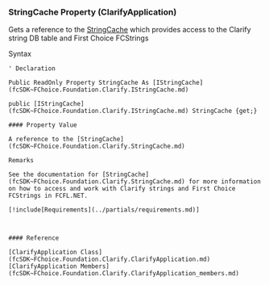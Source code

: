 ﻿### StringCache Property (ClarifyApplication)

Gets a reference to the [StringCache](fcSDK~FChoice.Foundation.Clarify.StringCache.md) which provides access to the Clarify string DB table and First Choice FCStrings

Syntax

```vbnet
' Declaration

Public ReadOnly Property StringCache As [IStringCache](fcSDK~FChoice.Foundation.Clarify.IStringCache.md)

public [IStringCache](fcSDK~FChoice.Foundation.Clarify.IStringCache.md) StringCache {get;}

#### Property Value

A reference to the [StringCache](fcSDK~FChoice.Foundation.Clarify.StringCache.md)

Remarks

See the documentation for [StringCache](fcSDK~FChoice.Foundation.Clarify.StringCache.md) for more information on how to access and work with Clarify strings and First Choice FCStrings in FCFL.NET.

[!include[Requirements](../partials/requirements.md)]



#### Reference

[ClarifyApplication Class](fcSDK~FChoice.Foundation.Clarify.ClarifyApplication.md)  
[ClarifyApplication Members](fcSDK~FChoice.Foundation.Clarify.ClarifyApplication_members.md)